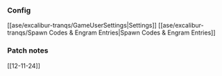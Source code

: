 ### Config
[[ase/excalibur-tranqs/GameUserSettings|Settings]]
[[ase/excalibur-tranqs/Spawn Codes & Engram Entries|Spawn Codes & Engram Entries]]
### Patch notes
[[12-11-24]]